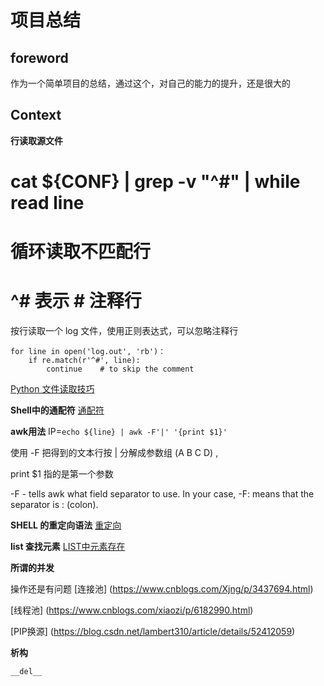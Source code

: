 # 项目总结

## foreword

作为一个简单项目的总结，通过这个，对自己的能力的提升，还是很大的

## Context

**行读取源文件**

# cat ${CONF} | grep -v "^#" | while read line
# 循环读取不匹配行
# ^# 表示 # 注释行

按行读取一个 log 文件，使用正则表达式，可以忽略注释行

    for line in open('log.out', 'rb')：
        if re.match(r'^#', line):
			continue    # to skip the comment

[Python 文件读取技巧](https://www.cnblogs.com/sysuoyj/archive/2012/03/14/2395789.html)


**Shell中的通配符**
[通配符](https://www.jianshu.com/p/49d5ee46de47)


**awk用法**
IP=`echo ${line} | awk -F'|' '{print $1}'`

使用 -F 把得到的文本行按 | 分解成参数组 (A B C D) ,

print $1 指的是第一个参数

-F <value> - tells awk what field separator to use. In your case, -F: means that the separator is : (colon).

**SHELL 的重定向语法**
[重定向](http://www.runoob.com/linux/linux-shell-io-redirections.html)

**list 查找元素**
[LIST中元素存在](https://blog.csdn.net/lachesis999/article/details/53185299)

**所谓的并发**

操作还是有问题
[连接池]
(https://www.cnblogs.com/Xjng/p/3437694.html)

[线程池]
(https://www.cnblogs.com/xiaozi/p/6182990.html)

[PIP换源]
(https://blog.csdn.net/lambert310/article/details/52412059)

**析构**

    __del__

